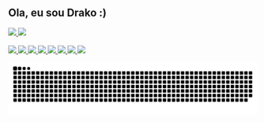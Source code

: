 ## Ola, eu sou Drako :)

<div>
<div>
  <a href="https://github.com/Drako-Dev">
  <img height="180em" src="https://github-readme-stats.vercel.app/api?username=Drako-Dev&show_icons=true&theme=dark&include_all_commits=true&count_private=true"/>
  <img height="180em" src="https://github-readme-stats.vercel.app/api/top-langs/?username=Drako-Dev&layout=compact&langs_count=7&theme=dark"/>
</div>
<br>
<div>
    <img src="https://images.vexels.com/media/users/3/166470/isolated/lists/73835fa38fba6d35aff9de603dc5044a-icone-da-linguagem-de-programacao-php.png" width="40">
    <img src="https://images.vexels.com/media/users/3/166477/isolated/lists/9bb722f0e85ddbc1ce0f064534fd2311-icone-da-linguagem-de-programacao-python.png" width="40">
    <img src="https://seeklogo.com/images/H/html5-logo-EF92D240D7-seeklogo.com.png" width="30">
    <img src="https://seeklogo.com/images/C/css3-logo-8724075274-seeklogo.com.png" width="30">
    <img src="https://seeklogo.com/images/J/java-script-js-logo-ACF4AE5082-seeklogo.com.png" width="30">
    <img src="https://seeklogo.com/images/L/laravel-logo-41EC1D4C3F-seeklogo.com.png" width="30">
    <img src="https://seeklogo.com/images/J/jquery-logo-BD35C03823-seeklogo.com.png" width="30">
    <img src="https://seeklogo.com/images/M/MySQL-logo-F6FF285A58-seeklogo.com.png" width="70">
</div>
  
![Snake animation](https://github.com/Drako-Dev/Drako-Dev/blob/output/github-contribution-grid-snake.svg)
</div>
